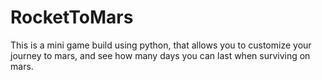 # RocketToMars
This is a mini game build using python, that allows you to customize your journey to mars, and see how many days you can last when surviving on mars.
